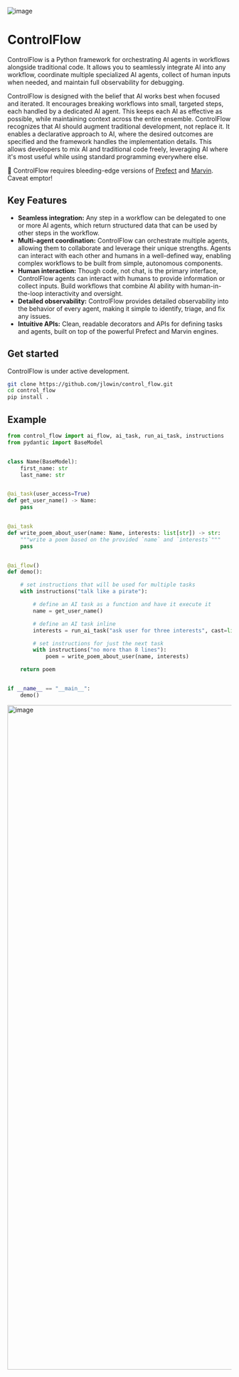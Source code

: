 ![image](https://github.com/jlowin/control_flow/assets/153965/c2a8a2f0-8777-49a6-a79b-a0e101bd4a04)



# ControlFlow

ControlFlow is a Python framework for orchestrating AI agents in workflows alongside traditional code. It allows you to seamlessly integrate AI into any workflow, coordinate multiple specialized AI agents, collect of human inputs when needed, and maintain full observability for debugging.

ControlFlow is designed with the belief that AI works best when focused and iterated. It encourages breaking workflows into small, targeted steps, each handled by a dedicated AI agent. This keeps each AI as effective as possible, while maintaining context across the entire ensemble. ControlFlow recognizes that AI should augment traditional development, not replace it. It enables a declarative approach to AI, where the desired outcomes are specified and the framework handles the implementation details. This allows developers to mix AI and traditional code freely, leveraging AI where it's most useful while using standard programming everywhere else.

🚨 ControlFlow requires bleeding-edge versions of [Prefect](https://github.com/prefecthq/prefect) and [Marvin](https://github.com/prefecthq/marvin). Caveat emptor!


## Key Features

- **Seamless integration:** Any step in a workflow can be delegated to one or more AI agents, which return structured data that can be used by other steps in the workflow.
- **Multi-agent coordination:** ControlFlow can orchestrate multiple agents, allowing them to collaborate and leverage their unique strengths. Agents can interact with each other and humans in a well-defined way, enabling complex workflows to be built from simple, autonomous components.
- **Human interaction:** Though code, not chat, is the primary interface, ControlFlow agents can interact with humans to provide information or collect inputs. Build workflows that combine AI ability with human-in-the-loop interactivity and oversight.
- **Detailed observability:** ControlFlow provides detailed observability into the behavior of every agent, making it simple to identify, triage, and fix any issues.
- **Intuitive APIs:** Clean, readable decorators and APIs for defining tasks and agents, built on top of the powerful Prefect and Marvin engines.

## Get started

ControlFlow is under active development.

```bash
git clone https://github.com/jlowin/control_flow.git
cd control_flow
pip install .
```

## Example

```python
from control_flow import ai_flow, ai_task, run_ai_task, instructions
from pydantic import BaseModel


class Name(BaseModel):
    first_name: str
    last_name: str


@ai_task(user_access=True)
def get_user_name() -> Name:
    pass


@ai_task
def write_poem_about_user(name: Name, interests: list[str]) -> str:
    """write a poem based on the provided `name` and `interests`"""
    pass


@ai_flow()
def demo():

    # set instructions that will be used for multiple tasks
    with instructions("talk like a pirate"):

        # define an AI task as a function and have it execute it
        name = get_user_name()

        # define an AI task inline
        interests = run_ai_task("ask user for three interests", cast=list[str], user_access=True)

        # set instructions for just the next task
        with instructions("no more than 8 lines"):
            poem = write_poem_about_user(name, interests)

    return poem


if __name__ == "__main__":
    demo()
```

<img width="1491" alt="image" src="https://github.com/jlowin/control_flow/assets/153965/43b7278b-7bcf-4d65-b219-c3a20f62a179">

